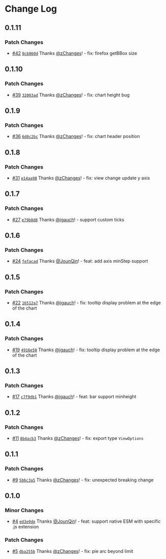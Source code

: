 # Change Log

## 0.1.11

### Patch Changes

- [#42](https://github.com/alauda/chart/pull/42) [`0cb860d`](https://github.com/alauda/chart/commit/0cb860db87450d9f24b99c087604d944bf6df1d2) Thanks [@zChanges](https://github.com/zChanges)! - fix: firefox getBBox size

## 0.1.10

### Patch Changes

- [#39](https://github.com/alauda/chart/pull/39) [`32003ad`](https://github.com/alauda/chart/commit/32003ad9b3a50a5997b47dfe5aae41fc52011376) Thanks [@zChanges](https://github.com/zChanges)! - fix: chart height bug

## 0.1.9

### Patch Changes

- [#36](https://github.com/alauda/chart/pull/36) [`6d0c2bc`](https://github.com/alauda/chart/commit/6d0c2bcfc49aa79101b05998b5dc71daeb290f86) Thanks [@zChanges](https://github.com/zChanges)! - fix: chart header position

## 0.1.8

### Patch Changes

- [#31](https://github.com/alauda/chart/pull/31) [`e14aa98`](https://github.com/alauda/chart/commit/e14aa98043bbf0e7f29692611c6b476897f40f97) Thanks [@zChanges](https://github.com/zChanges)! - fix: view change update y axis

## 0.1.7

### Patch Changes

- [#27](https://github.com/alauda/chart/pull/27) [`e79b8d8`](https://github.com/alauda/chart/commit/e79b8d87f1ecf58b34de1e648e817ef9724eb9c5) Thanks [@igauch](https://github.com/igauch)! - support custom ticks

## 0.1.6

### Patch Changes

- [#24](https://github.com/alauda/chart/pull/24) [`fefacad`](https://github.com/alauda/chart/commit/fefacad1d7f7693a38547b27ec74c2fa69bef394) Thanks [@JounQin](https://github.com/JounQin)! - feat: add axis minStep support

## 0.1.5

### Patch Changes

- [#22](https://github.com/alauda/chart/pull/22) [`16512a7`](https://github.com/alauda/chart/commit/16512a7237a2fa9a7aef64ddffdc4f3370051af8) Thanks [@igauch](https://github.com/igauch)! - fix: tooltip display problem at the edge of the chart

## 0.1.4

### Patch Changes

- [#19](https://github.com/alauda/chart/pull/19) [`4916e50`](https://github.com/alauda/chart/commit/4916e508b103b14585cb6cf7cf44c07cd224c85b) Thanks [@igauch](https://github.com/igauch)! - fix: tooltip display problem at the edge of the chart

## 0.1.3

### Patch Changes

- [#17](https://github.com/alauda/chart/pull/17) [`c7f9db1`](https://github.com/alauda/chart/commit/c7f9db1bc6f0fb3196bf2949245f90301ece229f) Thanks [@igauch](https://github.com/igauch)! - feat: bar support minheight

## 0.1.2

### Patch Changes

- [#11](https://github.com/alauda/alauda-chart/pull/11) [`8b4acb3`](https://github.com/alauda/alauda-chart/commit/8b4acb394eaa6efaf2e78f9de54fd315b7c44db3) Thanks [@zChanges](https://github.com/zChanges)! - fix: export type `ViewOptions`

## 0.1.1

### Patch Changes

- [#9](https://github.com/alauda/alauda-chart/pull/9) [`5b6c3a5`](https://github.com/alauda/alauda-chart/commit/5b6c3a5acbc315594d70a0af44a4ba5e8a89fc89) Thanks [@zChanges](https://github.com/zChanges)! - fix: unexpected breaking change

## 0.1.0

### Minor Changes

- [#4](https://github.com/alauda/alauda-chart/pull/4) [`ed3e9de`](https://github.com/alauda/alauda-chart/commit/ed3e9de6385e938016c63a9344c6bba601572659) Thanks [@JounQin](https://github.com/JounQin)! - feat: support native ESM with specific .js extension

### Patch Changes

- [#5](https://github.com/alauda/alauda-chart/pull/5) [`dba255b`](https://github.com/alauda/alauda-chart/commit/dba255bca63a29eb35da6883d88742d4b1c8e528) Thanks [@zChanges](https://github.com/zChanges)! - fix: pie arc beyond limit
